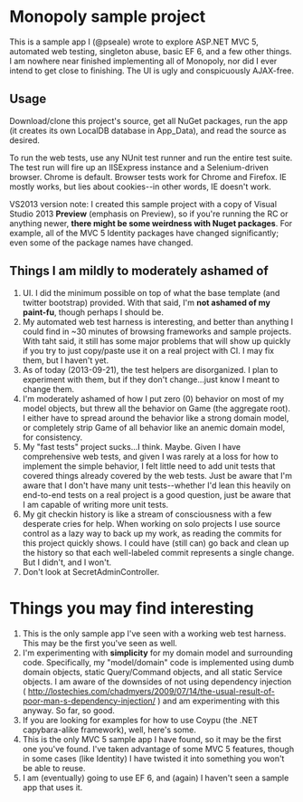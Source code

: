 Monopoly sample project
===============

This is a sample app I (@pseale) wrote to explore ASP.NET MVC 5, automated web testing, singleton abuse, basic EF 6, and a few other things. I am nowhere near finished implementing all of Monopoly, nor did I ever intend to get close to finishing. The UI is ugly and conspicuously AJAX-free. 

Usage
-----

Download/clone this project's source, get all NuGet packages, run the app (it creates its own LocalDB database in App_Data), and read the source as desired. 

To run the web tests, use any NUnit test runner and run the entire test suite. The test run will fire up an IISExpress instance and a Selenium-driven browser. Chrome is default. Browser tests work for Chrome and Firefox. IE mostly works, but lies about cookies--in other words, IE doesn't work.

VS2013 version note: I created this sample project with a copy of Visual Studio 2013 **Preview** (emphasis on Preview), so if you're running the RC or anything newer, **there might be some weirdness with Nuget packages**. For example, all of the MVC 5 Identity packages have changed significantly; even some of the package names have changed.


Things I am mildly to moderately ashamed of
-------------------------------------------

1. UI. I did the minimum possible on top of what the base template (and twitter bootstrap) provided. With that said, I'm **not ashamed of my paint-fu**, though perhaps I should be.
2. My automated web test harness is interesting, and better than anything I could find in ~30 minutes of browsing frameworks and sample projects. With taht said, it still has some major problems that will show up quickly if you try to just copy/paste use it on a real project with CI. I may fix them, but I haven't yet.
3. As of today (2013-09-21), the test helpers are disorganized. I plan to experiment with them, but if they don't change...just know I meant to change them.
4. I'm moderately ashamed of how I put zero (0) behavior on most of my model objects, but threw all the behavior on Game (the aggregate root). I either have to spread around the behavior like a strong domain model, or completely strip Game of all behavior like an anemic domain model, for consistency.
5. My "fast tests" project sucks...I think. Maybe. Given I have comprehensive web tests, and given I was rarely at a loss for how to implement the simple behavior, I felt little need to add unit tests that covered things already covered by the web tests. Just be aware that I'm aware that I don't have many unit tests--whether I'd lean this heavily on end-to-end tests on a real project is a good question, just be aware that I am capable of writing more unit tests.
6. My git checkin history is like a stream of consciousness with a few desperate cries for help. When working on solo projects I use source control as a lazy way to back up my work, as reading the commits for this project quickly shows. I could have (still can) go back and clean up the history so that each well-labeled commit represents a single change. But I didn't, and I won't.
7. Don't look at SecretAdminController.

Things you may find interesting
===============================

1. This is the only sample app I've seen with a working web test harness. This may be the first you've seen as well.
2. I'm experimenting with **simplicity** for my domain model and surrounding code. Specifically, my "model/domain" code is implemented using dumb domain objects, static Query/Command objects, and all static Service objects. I am aware of the downsides of not using dependency injection ( http://lostechies.com/chadmyers/2009/07/14/the-usual-result-of-poor-man-s-dependency-injection/ ) and am experimenting with this anyway. So far, so good.
3. If you are looking for examples for how to use Coypu (the .NET capybara-alike framework), well, here's some.
4. This is the only MVC 5 sample app I have found, so it may be the first one you've found. I've taken advantage of some MVC 5 features, though in some cases (like Identity) I have twisted it into something you won't be able to reuse.
5. I am (eventually) going to use EF 6, and (again) I haven't seen a sample app that uses it.
